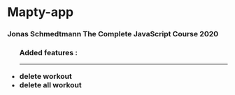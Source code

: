 # Mapty-app

<h3> Jonas Schmedtmann The Complete JavaScript Course 2020 <h3>

<ul>Added features : 
<hr>
<li> delete workout</li>
<li> delete all workout</li>
</ul>
